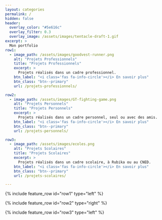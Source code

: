 ```yaml
---
layout: categories
permalink: /
hidden: false
header:
  overlay_color: "#5e616c"
  overlay_filter: 0.3
  overlay_image: /assets/images/tentacle-draft-1.gif
excerpt: >
  Mon portfolio
row1:
  - image_path: /assets/images/goodvest-runner.png
    alt: "Projets Professionnels"
    title: "Projets Professionnels"
    excerpt: >
      Projets réalisés dans un cadre professionnel.
    btn_label: "<i class='fas fa-info-circle'></i> En savoir plus"
    btn_class: "btn--primary"
    url: /projets-professionnels/

row2:
  - image_path: /assets/images/GT-fighting-game.png
    alt: "Projets Personnels"
    title: "Projets Personnels"
    excerpt: >
      Projets réalisés dans un cadre personnel, seul ou avec des amis.
    btn_label: "<i class='fas fa-info-circle'></i> En savoir plus"
    btn_class: "btn--primary"
    url: /projets-personnels/

row3:
  - image_path: /assets/images/ecoles.png
    alt: "Projets Scolaires"
    title: "Projets Scolaires"
    excerpt: >
      Projets réalisés dans un cadre scolaire, à Rubika ou au CNED.
    btn_label: "<i class='fas fa-info-circle'></i> En savoir plus"
    btn_class: "btn--primary"
    url: /projets-scolaires/

---
```


{% include feature_row id="row1" type="left" %}

{% include feature_row id="row2" type="right" %}

{% include feature_row id="row3" type="left" %}
